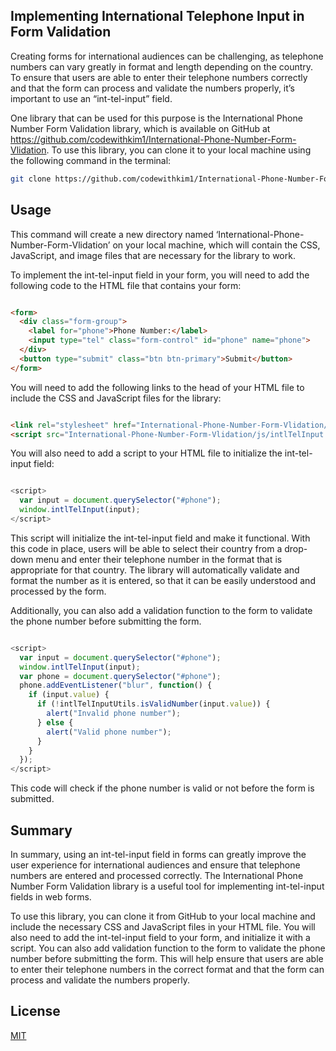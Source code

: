 ## Implementing International Telephone Input in Form Validation

Creating forms for international audiences can be challenging, as telephone numbers can vary greatly in format and length depending on the country. To ensure that users are able to enter their telephone numbers correctly and that the form can process and validate the numbers properly, it’s important to use an “int-tel-input” field.

One library that can be used for this purpose is the International Phone Number Form Validation library, which is available on GitHub at https://github.com/codewithkim1/International-Phone-Number-Form-Vlidation. 
To use this library, you can clone it to your local machine using the following command in the terminal:

```bash
git clone https://github.com/codewithkim1/International-Phone-Number-Form-Vlidation.git

```
## Usage 
This command will create a new directory named ‘International-Phone-Number-Form-Vlidation’ on your local machine, which will contain the CSS, JavaScript, and image files that are necessary for the library to work.

To implement the int-tel-input field in your form, you will need to add the following code to the HTML file that contains your form:

```html

<form>
  <div class="form-group">
    <label for="phone">Phone Number:</label>
    <input type="tel" class="form-control" id="phone" name="phone">
  </div>
  <button type="submit" class="btn btn-primary">Submit</button>
</form>

```

You will need to add the following links to the head of your HTML file to include the CSS and JavaScript files for the library:

```html

<link rel="stylesheet" href="International-Phone-Number-Form-Vlidation/css/intlTelInput.css">
<script src="International-Phone-Number-Form-Vlidation/js/intlTelInput.js"></script>

```

You will also need to add a script to your HTML file to initialize the int-tel-input field:

```javascript

<script>
  var input = document.querySelector("#phone");
  window.intlTelInput(input);
</script>

```

This script will initialize the int-tel-input field and make it functional. With this code in place, users will be able to select their country from a drop-down menu and enter their telephone number in the format that is appropriate for that country. The library will automatically validate and format the number as it is entered, so that it can be easily understood and processed by the form.

Additionally, you can also add a validation function to the form to validate the phone number before submitting the form.


```javascript

<script>
  var input = document.querySelector("#phone");
  window.intlTelInput(input);
  var phone = document.querySelector("#phone");
  phone.addEventListener("blur", function() {
    if (input.value) {
      if (!intlTelInputUtils.isValidNumber(input.value)) {
        alert("Invalid phone number");
      } else {
        alert("Valid phone number");
      }
    }
  });
</script>

```

This code will check if the phone number is valid or not before the form is submitted.

## Summary
In summary, using an int-tel-input field in forms can greatly improve the user experience for international audiences and ensure that telephone numbers are entered and processed correctly. The International Phone Number Form Validation library is a useful tool for implementing int-tel-input fields in web forms.


To use this library, you can clone it from GitHub to your local machine and include the necessary CSS and JavaScript files in your HTML file. You will also need to add the int-tel-input field to your form, and initialize it with a script. You can also add validation function to the form to validate the phone number before submitting the form. This will help ensure that users are able to enter their telephone numbers in the correct format and that the form can process and validate the numbers properly.

## License

[MIT](https://choosealicense.com/licenses/mit/)